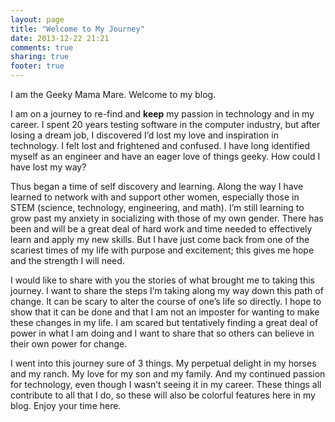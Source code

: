 ```yaml
---
layout: page
title: "Welcome to My Journey"
date: 2013-12-22 21:21
comments: true
sharing: true
footer: true
---
```


I am the Geeky Mama Mare. Welcome to my blog.

I am on a journey to re-find and <b>keep</b> my passion in technology and in my career. I spent 20 years testing software in the computer industry, but after losing a dream job, I discovered I’d lost my love and inspiration in technology. I felt lost and frightened and confused. I have long identified myself as an engineer and have an eager love of things geeky. How could I have lost my way?

Thus began a time of self discovery and learning. Along the way I have learned to network with and support other women, especially those in STEM (science, technology, engineering, and math). I’m still learning to grow past my anxiety in socializing with those of my own gender. There has been and will be a great deal of hard work and time needed to effectively learn and apply my new skills. But I have just come back from one of the scariest times of my life with purpose and excitement; this gives me hope and the strength I will need.

I would like to share with you the stories of what brought me to taking this journey. I want to share the steps I’m taking along my way down this path of change. It can be scary to alter the course of one’s life so directly. I hope to show that it can be done and that I am not an imposter for wanting to make these changes in my life. I am scared but tentatively finding a great deal of power in what I am doing and I want to share that so others can believe in their own power for change.

I went into this journey sure of 3 things. My perpetual delight in my horses and my ranch. My love for my son and my family. And my continued passion for technology, even though I wasn’t seeing it in my career. These things all contribute to all that I do, so these will also be colorful features here in my blog. Enjoy your time here.
